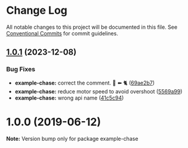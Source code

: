 # Change Log

All notable changes to this project will be documented in this file.
See [Conventional Commits](https://conventionalcommits.org) for commit guidelines.

## [1.0.1](https://github.com/toio/toio.js/compare/example-chase@1.0.0...example-chase@1.0.1) (2023-12-08)


### Bug Fixes

* **example-chase:** correct the comment. :mouse2: :arrow_left: :cat2: ([69ae2b7](https://github.com/toio/toio.js/commit/69ae2b7))
* **example-chase:** reduce motor speed to avoid overshoot ([5569a99](https://github.com/toio/toio.js/commit/5569a99))
* **example-chase:** wrong api name ([41c5c94](https://github.com/toio/toio.js/commit/41c5c94))





# 1.0.0 (2019-06-12)

**Note:** Version bump only for package example-chase
